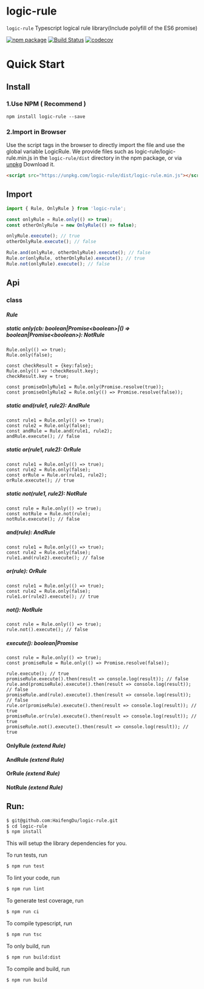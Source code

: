 # logic-rule
`logic-rule` Typescript logical rule library(Include polyfill of the ES6 promise)

[![npm package](https://img.shields.io/npm/v/logic-rule.svg?style=flat-square)](https://www.npmjs.org/package/logic-rule) [![Build Status](https://travis-ci.org/HaifengDu/logic-rule.svg?branch=master)](https://travis-ci.org/HaifengDu/logic-rule) [![codecov](https://codecov.io/gh/HaifengDu/logic-rule/branch/master/graph/badge.svg)](https://codecov.io/gh/HaifengDu/logic-rule)

# Quick Start

## Install

### 1.Use NPM ( Recommend )

``
npm install logic-rule --save
``

### 2.Import in Browser

Use the script tags in the browser to directly import the file and use the global variable LogicRule. We provide files such as logic-rule/logic-rule.min.js in the `logic-rule/dist` directory in the npm package, or via [unpkg](https://unpkg.com/logic-rule/) Download it.


``` html
<script src="https://unpkg.com/logic-rule/dist/logic-rule.min.js"></script>

```

## Import
``` js
import { Rule, OnlyRule } from 'logic-rule';

const onlyRule = Rule.only(() => true);
const otherOnlyRule = new OnlyRule(() => false);

onlyRule.execute(); // true
otherOnlyRule.execute(); // false

Rule.and(onlyRule, otherOnlyRule).execute(); // false
Rule.or(onlyRule, otherOnlyRule).execute(); // true
Rule.not(onlyRule).execute(); // false
```

## Api

### class
#### *Rule*
##### static only(cb: boolean|Promise\<boolean\>|() => boolean|Promise\<boolean\>): NotRule
```
Rule.only(() => true);
Rule.only(false);

const checkResult = {key:false};
Rule.only(() => !checkResult.key);
checkResult.key = true;

const promiseOnlyRule1 = Rule.only(Promise.resolve(true));
const promiseOnlyRule2 = Rule.only(() => Promise.resolve(false));

```
##### static and(rule1, rule2): AndRule
```
const rule1 = Rule.only(() => true);
const rule2 = Rule.only(false);
const andRule = Rule.and(rule1, rule2);
andRule.execute(); // false
```
##### static or(rule1, rule2): OrRule
```
const rule1 = Rule.only(() => true);
const rule2 = Rule.only(false);
const orRule = Rule.or(rule1, rule2);
orRule.execute(); // true
```

##### static not(rule1, rule2): NotRule
```
const rule = Rule.only(() => true);
const notRule = Rule.not(rule);
notRule.execute(); // false
```

##### and(rule): AndRule
```
const rule1 = Rule.only(() => true);
const rule2 = Rule.only(false);
rule1.and(rule2).execute(); // false
```

##### or(rule): OrRule
```
const rule1 = Rule.only(() => true);
const rule2 = Rule.only(false);
rule1.or(rule2).execute(); // true
```

##### not(): NotRule
```
const rule = Rule.only(() => true);
rule.not().execute(); // false
```

##### execute(): boolean|Promise<boolean>
```
const rule = Rule.only(() => true);
const promiseRule = Rule.only(() => Promise.resolve(false));

rule.execute(); // true
promiseRule.execute().then(result => console.log(result)); // false
rule.and(promiseRule).execute().then(result => console.log(result)); // false
promiseRule.and(rule).execute().then(result => console.log(result)); // false
rule.or(promiseRule).execute().then(result => console.log(result)); // true
promiseRule.or(rule).execute().then(result => console.log(result)); // true
promiseRule.not().execute().then(result => console.log(result)); // true
```
#### OnlyRule ***(extend Rule)***
#### AndRule ***(extend Rule)***
#### OrRule ***(extend Rule)***
#### NotRule ***(extend Rule)***

## Run:

```sh
$ git@github.com:HaifengDu/logic-rule.git
$ cd logic-rule
$ npm install
```

This will setup the library dependencies for you.

To run tests, run

```sh
$ npm run test
```

To lint your code, run

```sh
$ npm run lint
```

To generate test coverage, run

```sh
$ npm run ci
```

To compile typescript, run
```sh
$ npm run tsc
```

To only build, run
```sh
$ npm run build:dist
```

To compile and build, run

```sh
$ npm run build
```